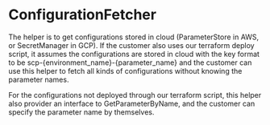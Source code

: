 # ConfigurationFetcher

The helper is to get configurations stored in cloud (ParameterStore in AWS, or SecretManager in
GCP). If the customer also uses our terraform deploy script, it assumes the configurations are
stored in cloud with the key format to be scp-{environment_name}-{parameter_name} and the customer
can use this helper to fetch all kinds of configurations without knowing the parameter names.

For the configurations not deployed through our terraform script, this helper also provider an
interface to GetParameterByName, and the customer can specify the parameter name by themselves.
